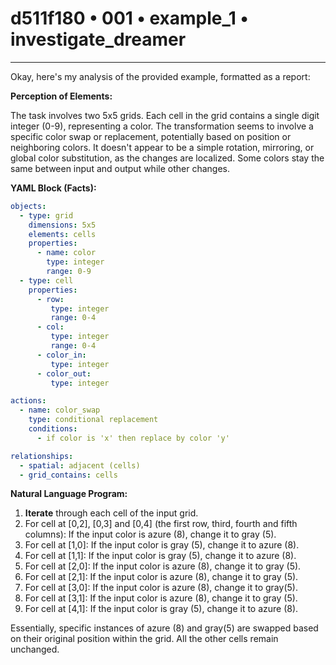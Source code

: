 # d511f180 • 001 • example_1 • investigate_dreamer

---
Okay, here's my analysis of the provided example, formatted as a report:

**Perception of Elements:**

The task involves two 5x5 grids. Each cell in the grid contains a single digit integer (0-9), representing a color. The transformation seems to involve a specific color swap or replacement, potentially based on position or neighboring colors. It doesn't appear to be a simple rotation, mirroring, or global color substitution, as the changes are localized. Some colors stay the same between input and output while other changes.

**YAML Block (Facts):**



```yaml
objects:
  - type: grid
    dimensions: 5x5
    elements: cells
    properties:
      - name: color
        type: integer
        range: 0-9
  - type: cell
    properties:
      - row:
         type: integer
         range: 0-4
      - col:
         type: integer
         range: 0-4
      - color_in:
         type: integer
      - color_out:
         type: integer

actions:
  - name: color_swap
    type: conditional replacement
    conditions:
      - if color is 'x' then replace by color 'y'

relationships:
  - spatial: adjacent (cells)
  - grid_contains: cells

```



**Natural Language Program:**

1.  **Iterate** through each cell of the input grid.
2.  For cell at \[0,2], \[0,3] and \[0,4] (the first row, third, fourth and fifth columns): If the input color is azure (8), change it to gray (5).
3.  For cell at \[1,0]: If the input color is gray (5), change it to azure (8).
4.  For cell at \[1,1]: If the input color is gray (5), change it to azure (8).
5.  For cell at \[2,0]: If the input color is azure (8), change it to gray (5).
6.  For cell at \[2,1]: If the input color is azure (8), change it to gray (5).
7.  For cell at \[3,0]: If the input color is azure (8), change it to gray(5).
8.  For cell at \[3,1]: If the input color is azure (8), change it to gray (5).
9.  For cell at \[4,1]: If the input color is gray (5), change it to azure (8).

Essentially, specific instances of azure (8) and gray(5) are swapped based on their original position within the grid. All the other cells remain unchanged.

